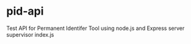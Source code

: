 # pid-api

Test API for Permanent Identifer Tool using node.js and Express server
supervisor index.js
